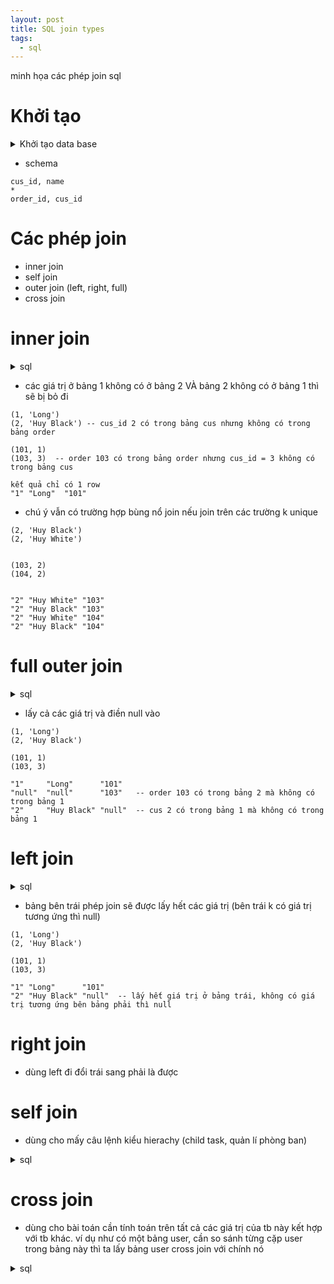 ```yaml
---
layout: post
title: SQL join types
tags:
  - sql
---
```


minh họa các phép join sql

# Khởi tạo

<details markdown="1">
<summary>Khởi tạo data base</summary>

```
DROP TABLE IF EXISTS Orders;
DROP TABLE IF EXISTS customers;

-- Tạo bảng Customers
CREATE TABLE customers (
    CustomerID INT PRIMARY KEY,
    CustomerName VARCHAR(255)
);

-- Tạo bảng Orders
CREATE TABLE Orders (
    OrderID INT PRIMARY KEY,
    CustomerID INT,
    FOREIGN KEY (CustomerID) REFERENCES Customers(CustomerID)
);

-- Chèn dữ liệu vào bảng Customers
INSERT INTO Customers (CustomerID, CustomerName)
VALUES (1, 'John Doe'),
       (2, 'Jane Smith');

-- Chèn dữ liệu vào bảng Orders
INSERT INTO Orders (OrderID, CustomerID)
VALUES (101, 1),
       (102, 1),
       (103, 2);
```

</details>

- schema

```
cus_id, name 
* 
order_id, cus_id
```


# Các phép join

- inner join
- self join
- outer join (left, right, full)
- cross join

# inner join

<details markdown="1">
<summary>sql</summary>

```
SELECT customers.customer_id, customer_name, order_id
FROM customers
INNER JOIN orders ON customers.customer_id = orders.customer_id;
```

</details>

- các giá trị ở bảng 1 không có ở bảng 2 VÀ bảng 2 không có ở bảng 1 thì sẽ bị bỏ đi

```
(1, 'Long')
(2, 'Huy Black') -- cus_id 2 có trong bảng cus nhưng không có trong bảng order 

(101, 1)
(103, 3)  -- order 103 có trong bảng order nhưng cus_id = 3 không có trong bảng cus

kết quả chỉ có 1 row
"1"	"Long"	"101"

```

- chú ý vẫn có trường hợp bùng nổ join nếu join trên các trường k unique

```
(2, 'Huy Black')
(2, 'Huy White')


(103, 2)
(104, 2)


"2"	"Huy White"	"103"
"2"	"Huy Black"	"103"
"2"	"Huy White"	"104"
"2"	"Huy Black"	"104"
```

# full outer join

<details markdown="1">
<summary>sql</summary>

```
SELECT customers.customer_id, customer_name, order_id
FROM customers
OUTER JOIN orders ON customers.customer_id = orders.customer_id;
```

</details>

- lấy cả các giá trị và điền null vào 

```
(1, 'Long')
(2, 'Huy Black')

(101, 1)
(103, 3)

"1"     "Long"      "101"
"null"  "null"      "103"   -- order 103 có trong bảng 2 mà không có trong bảng 1 
"2"     "Huy Black" "null"  -- cus 2 có trong bảng 1 mà không có trong bảng 1

```

# left join


<details markdown="1">
<summary>sql</summary>

```
SELECT customers.customer_id, customer_name, order_id
FROM customers
LEFT OUTER JOIN orders ON customers.customer_id = orders.customer_id;
```

</details>

- bảng bên trái phép join sẽ được lấy hết các giá trị  (bên trái k có giá trị tương ứng thì null)

```
(1, 'Long')
(2, 'Huy Black')

(101, 1)
(103, 3)

"1" "Long"      "101"
"2" "Huy Black" "null"  -- lấy hết giá trị ở bảng trái, không có giá trị tương ứng bên bảng phải thì null
```

# right join
- dùng left đi đổi trái sang phải là được

# self join

- dùng cho mấy câu lệnh kiểu hierachy (child task, quản lí phòng ban)

<details markdown="1">
<summary>sql</summary>

```
tasks
id, name, parent_id

SELECT
    child.id,
    child.name,
    parent.name AS parent_name
FROM tasks AS child
JOIN tasks AS parent ON child.parent_id = parent.id;
```

</details>

# cross join

- dùng cho bài toán cần tính toán trên tất cả các giá trị của tb này kết hợp với tb khác. ví dụ như có một bảng user, cần so sánh từng cặp user trong bảng này thì ta lấy bảng user cross join với chính nó

<details markdown="1">
<summary>sql</summary>

```
SELECT column1, column2, ...
FROM table1
CROSS JOIN table2
```

</details>


